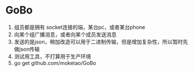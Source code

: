 GoBo
==================

1. 组员都是拥有 socket连接的端，某台pc，或者某台phone
1. 向某个组广播消息，或者向某个成员发送消息
2. 发送的是json，稍加改造可以用于二进制传输，但是增加复杂性，所以暂时先做json传输
3. 测试用工具，不打算用于生产环境
3. go get github.com/moketao/GoBo
